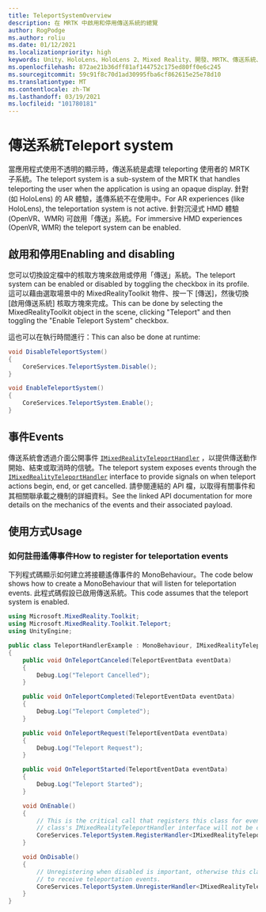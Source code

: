 ```yaml
---
title: TeleportSystemOverview
description: 在 MRTK 中啟用和停用傳送系統的總覽
author: RogPodge
ms.author: roliu
ms.date: 01/12/2021
ms.localizationpriority: high
keywords: Unity、HoloLens、HoloLens 2、Mixed Reality、開發、MRTK、傳送系統、
ms.openlocfilehash: 872ae21b36dff81af144752c175ed80ff0e6c245
ms.sourcegitcommit: 59c91f8c70d1ad30995fba6cf862615e25e78d10
ms.translationtype: MT
ms.contentlocale: zh-TW
ms.lasthandoff: 03/19/2021
ms.locfileid: "101780181"
---
```

# <a name="teleport-system"></a><span data-ttu-id="adb02-104">傳送系統</span><span class="sxs-lookup"><span data-stu-id="adb02-104">Teleport system</span></span>

<span data-ttu-id="adb02-105">當應用程式使用不透明的顯示時，傳送系統是處理 teleporting 使用者的 MRTK 子系統。</span><span class="sxs-lookup"><span data-stu-id="adb02-105">The teleport system is a sub-system of the MRTK that handles teleporting the user when the application is using an opaque display.</span></span> <span data-ttu-id="adb02-106">針對 (如 HoloLens) 的 AR 體驗，遙傳系統不在使用中。</span><span class="sxs-lookup"><span data-stu-id="adb02-106">For AR experiences (like HoloLens), the teleportation system is not active.</span></span> <span data-ttu-id="adb02-107">針對沉浸式 HMD 體驗 (OpenVR、WMR) 可啟用「傳送」系統。</span><span class="sxs-lookup"><span data-stu-id="adb02-107">For immersive HMD experiences (OpenVR, WMR) the teleport system can be enabled.</span></span>

## <a name="enabling-and-disabling"></a><span data-ttu-id="adb02-108">啟用和停用</span><span class="sxs-lookup"><span data-stu-id="adb02-108">Enabling and disabling</span></span>

<span data-ttu-id="adb02-109">您可以切換設定檔中的核取方塊來啟用或停用「傳送」系統。</span><span class="sxs-lookup"><span data-stu-id="adb02-109">The teleport system can be enabled or disabled by toggling the checkbox in its profile.</span></span>
<span data-ttu-id="adb02-110">這可以藉由選取場景中的 MixedRealityToolkit 物件、按一下 [傳送]，然後切換 [啟用傳送系統] 核取方塊來完成。</span><span class="sxs-lookup"><span data-stu-id="adb02-110">This can be done by selecting the MixedRealityToolkit object in the scene, clicking "Teleport" and then toggling the "Enable Teleport System" checkbox.</span></span>

<span data-ttu-id="adb02-111">這也可以在執行時間進行：</span><span class="sxs-lookup"><span data-stu-id="adb02-111">This can also be done at runtime:</span></span>

```c#
void DisableTeleportSystem()
{
    CoreServices.TeleportSystem.Disable();
}

void EnableTeleportSystem()
{
    CoreServices.TeleportSystem.Enable();
}
```

## <a name="events"></a><span data-ttu-id="adb02-112">事件</span><span class="sxs-lookup"><span data-stu-id="adb02-112">Events</span></span>

<span data-ttu-id="adb02-113">傳送系統會透過介面公開事件 [`IMixedRealityTeleportHandler`](xref:Microsoft.MixedReality.Toolkit.Teleport.IMixedRealityTeleportHandler) ，以提供傳送動作開始、結束或取消時的信號。</span><span class="sxs-lookup"><span data-stu-id="adb02-113">The teleport system exposes events through the [`IMixedRealityTeleportHandler`](xref:Microsoft.MixedReality.Toolkit.Teleport.IMixedRealityTeleportHandler) interface to provide signals on when teleport actions begin, end, or get cancelled.</span></span>
<span data-ttu-id="adb02-114">請參閱連結的 API 檔，以取得有關事件和其相關聯承載之機制的詳細資料。</span><span class="sxs-lookup"><span data-stu-id="adb02-114">See the linked API documentation for more details on the mechanics of the events and their associated payload.</span></span>

## <a name="usage"></a><span data-ttu-id="adb02-115">使用方式</span><span class="sxs-lookup"><span data-stu-id="adb02-115">Usage</span></span>

### <a name="how-to-register-for-teleportation-events"></a><span data-ttu-id="adb02-116">如何註冊遙傳事件</span><span class="sxs-lookup"><span data-stu-id="adb02-116">How to register for teleportation events</span></span>

<span data-ttu-id="adb02-117">下列程式碼顯示如何建立將接聽遙傳事件的 MonoBehaviour。</span><span class="sxs-lookup"><span data-stu-id="adb02-117">The code below shows how to create a MonoBehaviour that will listen for teleportation events.</span></span> <span data-ttu-id="adb02-118">此程式碼假設已啟用傳送系統。</span><span class="sxs-lookup"><span data-stu-id="adb02-118">This code assumes that the teleport system is enabled.</span></span>

```c#
using Microsoft.MixedReality.Toolkit;
using Microsoft.MixedReality.Toolkit.Teleport;
using UnityEngine;

public class TeleportHandlerExample : MonoBehaviour, IMixedRealityTeleportHandler
{
    public void OnTeleportCanceled(TeleportEventData eventData)
    {
        Debug.Log("Teleport Cancelled");
    }

    public void OnTeleportCompleted(TeleportEventData eventData)
    {
        Debug.Log("Teleport Completed");
    }

    public void OnTeleportRequest(TeleportEventData eventData)
    {
        Debug.Log("Teleport Request");
    }

    public void OnTeleportStarted(TeleportEventData eventData)
    {
        Debug.Log("Teleport Started");
    }

    void OnEnable()
    {
        // This is the critical call that registers this class for events. Without this
        // class's IMixedRealityTeleportHandler interface will not be called.
        CoreServices.TeleportSystem.RegisterHandler<IMixedRealityTeleportHandler>(this);
    }

    void OnDisable()
    {
        // Unregistering when disabled is important, otherwise this class will continue
        // to receive teleportation events.
        CoreServices.TeleportSystem.UnregisterHandler<IMixedRealityTeleportHandler>(this);
    }
}
```
